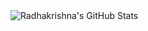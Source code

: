 <img align="left" alt="Radhakrishna's GitHub Stats" src="https://github-readme-stats.codestackr.vercel.app/api?username='Radhakrishna-G'&show_icons=true&hide_border=true" />